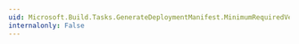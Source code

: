 ```yaml
---
uid: Microsoft.Build.Tasks.GenerateDeploymentManifest.MinimumRequiredVersion
internalonly: False
---
```

